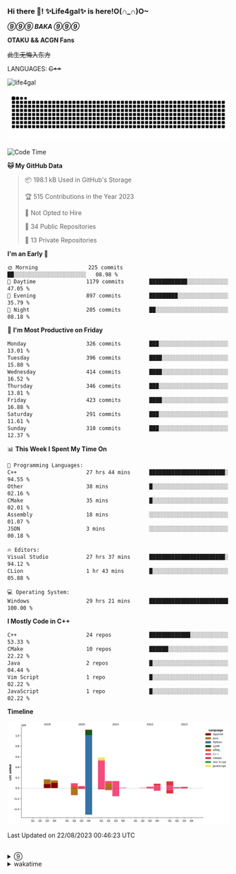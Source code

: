 ### Hi there 👋! ✨Life4gal✨ is here!O(∩_∩)O~

_**⑨⑨⑨ BAKA ⑨⑨⑨**_

**OTAKU && ACGN Fans**

~~此生无悔入东方~~

LANGUAGES: ~~C++~~

<p align="left"> <img src="https://komarev.com/ghpvc/?username=life4gal&label=Profile%20views&color=0e75b6&style=flat" alt="life4gal" /> </p>

![github contribution grid snake animation](https://raw.githubusercontent.com/Life4gal/Life4gal/snake_branch/github-contribution-grid-snake.svg)

<!--START_SECTION:waka-->
![Code Time](http://img.shields.io/badge/Code%20Time-3%2C499%20hrs%2030%20mins-blue)

**🐱 My GitHub Data** 

> 📦 198.1 kB Used in GitHub's Storage 
 > 
> 🏆 515 Contributions in the Year 2023
 > 
> 🚫 Not Opted to Hire
 > 
> 📜 34 Public Repositories 
 > 
> 🔑 13 Private Repositories 
 > 
**I'm an Early 🐤** 

```text
🌞 Morning                225 commits         ██░░░░░░░░░░░░░░░░░░░░░░░   08.98 % 
🌆 Daytime                1179 commits        ████████████░░░░░░░░░░░░░   47.05 % 
🌃 Evening                897 commits         █████████░░░░░░░░░░░░░░░░   35.79 % 
🌙 Night                  205 commits         ██░░░░░░░░░░░░░░░░░░░░░░░   08.18 % 
```
📅 **I'm Most Productive on Friday** 

```text
Monday                   326 commits         ███░░░░░░░░░░░░░░░░░░░░░░   13.01 % 
Tuesday                  396 commits         ████░░░░░░░░░░░░░░░░░░░░░   15.80 % 
Wednesday                414 commits         ████░░░░░░░░░░░░░░░░░░░░░   16.52 % 
Thursday                 346 commits         ███░░░░░░░░░░░░░░░░░░░░░░   13.81 % 
Friday                   423 commits         ████░░░░░░░░░░░░░░░░░░░░░   16.88 % 
Saturday                 291 commits         ███░░░░░░░░░░░░░░░░░░░░░░   11.61 % 
Sunday                   310 commits         ███░░░░░░░░░░░░░░░░░░░░░░   12.37 % 
```


📊 **This Week I Spent My Time On** 

```text
💬 Programming Languages: 
C++                      27 hrs 44 mins      ████████████████████████░   94.55 % 
Other                    38 mins             █░░░░░░░░░░░░░░░░░░░░░░░░   02.16 % 
CMake                    35 mins             █░░░░░░░░░░░░░░░░░░░░░░░░   02.01 % 
Assembly                 18 mins             ░░░░░░░░░░░░░░░░░░░░░░░░░   01.07 % 
JSON                     3 mins              ░░░░░░░░░░░░░░░░░░░░░░░░░   00.18 % 

🔥 Editors: 
Visual Studio            27 hrs 37 mins      ████████████████████████░   94.12 % 
CLion                    1 hr 43 mins        █░░░░░░░░░░░░░░░░░░░░░░░░   05.88 % 

💻 Operating System: 
Windows                  29 hrs 21 mins      █████████████████████████   100.00 % 
```

**I Mostly Code in C++** 

```text
C++                      24 repos            █████████████░░░░░░░░░░░░   53.33 % 
CMake                    10 repos            ██████░░░░░░░░░░░░░░░░░░░   22.22 % 
Java                     2 repos             █░░░░░░░░░░░░░░░░░░░░░░░░   04.44 % 
Vim Script               1 repo              █░░░░░░░░░░░░░░░░░░░░░░░░   02.22 % 
JavaScript               1 repo              █░░░░░░░░░░░░░░░░░░░░░░░░   02.22 % 
```



**Timeline**

![Lines of Code chart](https://raw.githubusercontent.com/Life4gal/Life4gal/main/assets/bar_graph.png)


 Last Updated on 22/08/2023 00:46:23 UTC
<!--END_SECTION:waka-->

<img src="https://wakatime.com/share/@Life4gal/86c21846-f841-4004-aed1-e1165eb797d6.svg?sanitize=true" alt=""/>
<img src="https://github-profile-trophy.vercel.app/?username=life4gal" alt=""/>

<details>
	<summary>⑨</summary>
	<img src="./images/⑨.jpg" alt="life4gal" />
</details>

<details>
	<summary>wakatime</summary>
	<img src="https://wakatime.com/share/@Life4gal/404666b2-d1ff-4388-94e0-a1935d341f14.svg?sanitize=true" alt=""/>
	<img src="https://wakatime.com/share/@Life4gal/972212ce-6084-4d98-a326-1997606ddf37.svg?sanitize=true" alt=""/>
	<img src="https://wakatime.com/share/@Life4gal/7ae4ead0-e1fd-412a-afcb-da977a5ae5e9.svg?sanitize=true" alt=""/>
</details>
